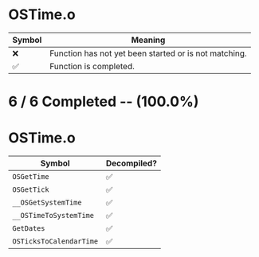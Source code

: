 # OSTime.o
| Symbol | Meaning 
| ------------- | ------------- 
| :x: | Function has not yet been started or is not matching. 
| :white_check_mark: | Function is completed. 


# 6 / 6 Completed -- (100.0%)
# OSTime.o
| Symbol | Decompiled? |
| ------------- | ------------- |
| `OSGetTime` | :white_check_mark: |
| `OSGetTick` | :white_check_mark: |
| `__OSGetSystemTime` | :white_check_mark: |
| `__OSTimeToSystemTime` | :white_check_mark: |
| `GetDates` | :white_check_mark: |
| `OSTicksToCalendarTime` | :white_check_mark: |
